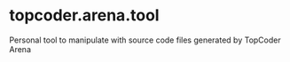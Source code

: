 # topcoder.arena.tool
Personal tool to manipulate with source code files generated by TopCoder Arena
